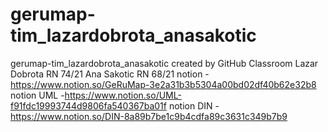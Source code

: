 # gerumap-tim_lazardobrota_anasakotic
gerumap-tim_lazardobrota_anasakotic created by GitHub Classroom
Lazar Dobrota RN 74/21
Ana Sakotic RN 68/21
notion - https://www.notion.so/GeRuMap-3e2a31b3b5304a00bd02df40b62e32b8
notion UML -https://www.notion.so/UML-f91fdc19993744d9806fa540367ba01f
notion DIN - https://www.notion.so/DIN-8a89b7be1c9b4cdfa89c3631c349b7b9
